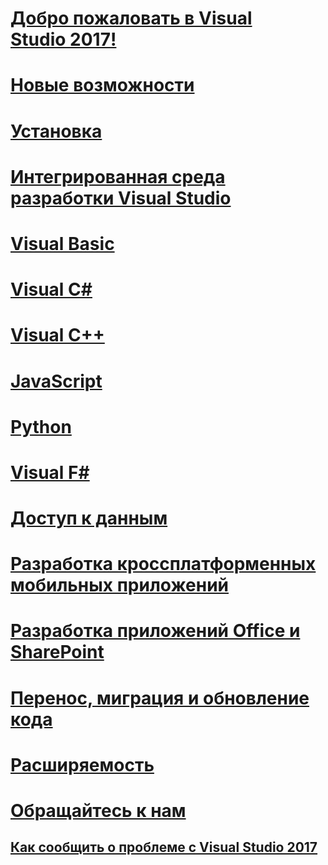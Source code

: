 # [Добро пожаловать в Visual Studio 2017!](welcome-to-visual-studio.md)
# [Новые возможности](ide/whats-new-in-visual-studio.md)
# [Установка](install/TOC.md)
# [Интегрированная среда разработки Visual Studio](ide/index.md)
# [Visual Basic](/dotnet/articles/visual-basic)
# [Visual C#](/dotnet/articles/csharp)
# [Visual C++](/cpp/top/visual-cpp-in-visual-studio)
# [JavaScript](/scripting/javascript)
# [Python](python/getting-started-with-python.md)
# [Visual F#](/dotnet/articles/fsharp/)
# [Доступ к данным](data-tools/TOC.md)
# [Разработка кроссплатформенных мобильных приложений](cross-platform/cross-platform-mobile-development-in-visual-studio.md)
# [Разработка приложений Office и SharePoint](vsto/office-and-sharepoint-development-in-visual-studio.md)
# [Перенос, миграция и обновление кода](porting\port-migrate-and-upgrade-visual-studio-projects.md)
# [Расширяемость](extensibility/extensibility-in-visual-studio.md)
# [Обращайтесь к нам](ide/talk-to-us.md)
## [Как сообщить о проблеме с Visual Studio 2017](ide/how-to-report-a-problem-with-visual-studio-2017.md)
